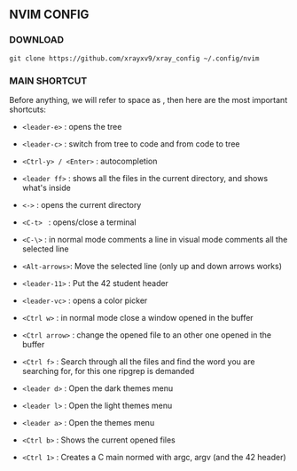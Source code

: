 ## NVIM CONFIG

### DOWNLOAD

```console
git clone https://github.com/xrayxv9/xray_config ~/.config/nvim

```

### MAIN SHORTCUT

Before anything, we will refer to space as <leader>, then
here are the most important shortcuts:

 - ```<leader-e>```  :   opens the tree

 - ```<leader-c>```  :   switch from tree to code and from code to tree

 - ```<Ctrl-y> / <Enter>```  :   autocompletion

 - ```<leader ff>``` :   shows all the files in the current directory, and shows what's inside

 - ```<->```         :   opens the current directory

 - ```<C-t> ```      :   opens/close a terminal

 - ```<C-\>```       :   in normal mode comments a line
                in visual mode comments all the selected line

- ```<Alt-arrows>```:   Move the selected line (only up and down arrows works)

 - ```<leader-11>``` : Put the 42 student header

 - ```<leader-vc>``` : opens a color picker

 - ```<Ctrl w>``` : in normal mode close a window opened in the buffer

 - ```<Ctrl arrow>``` : change the opened file to an other one opened in the buffer

 - ```<Ctrl f>``` : Search through all the files and find the word you are searching for, for this one ripgrep is demanded

 - ```<leader d>``` : Open the dark themes menu 

 - ```<leader l>``` : Open the light themes menu 

 - ```<leader a>``` : Open the themes menu 

 - ```<Ctrl b>``` : Shows the current opened files 

 - ```<Ctrl 1>``` : Creates a C main normed with argc, argv (and the 42 header)
